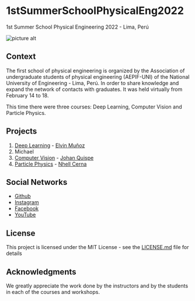 # 1stSummerSchoolPhysicalEng2022
1st Summer School Physical Engineering 2022 - Lima, Perú

![picture alt](https://github.com/aepifuni/1stSummerSchoolPhysicalEng2022/blob/main/Logo%20cuadrado.png=250x250)

## Context
The first school of physical engineering is organized by the Association of undergraduate students of physical engineering (AEPIF-UNI) of the National University of Engineering - Lima, Perú.
In order to share knowledge and expand the network of contacts with graduates.
It was held virtually from February 14 to 18.

This time there were three courses: Deep Learning, Computer Vision and Particle Physics.

## Projects
1. [Deep Learning](http://www.dropwizard.io/1.0.2/docs/) - [Elvin Muñoz](https://github.com/elvin-mark)
  1. Michael
2. [Computer Vision](https://maven.apache.org/) - [Johan Quispe](https://scholar.google.com/citations?user=hmoORrEAAAAJ&hl=es&oi=sra)
3. [Particle Physics](https://rometools.github.io/rome/) - [Nhell Cerna](https://scholar.google.com/citations?user=uTWPgJcAAAAJ&hl=es&oi=ao)

## Social Networks
* [Github](https://github.com/aepifuni/) 
* [Instagram](https://www.instagram.com/aepif.uni/) 
* [Facebook](https://www.facebook.com/AEPIFUNI)
* [YouTube](https://www.youtube.com/channel/UCtervcDQNE3TZyDkBoMEqqw) 


## License

This project is licensed under the MIT License - see the [LICENSE.md](LICENSE.md) file for details

## Acknowledgments

We greatly appreciate the work done by the instructors and by the students in each of the courses and workshops.
